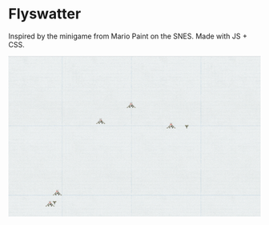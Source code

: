 # Flyswatter

Inspired by the minigame from Mario Paint on the SNES. Made with JS + CSS.

[![Flyswatter](https://raw.githubusercontent.com/iamjohnmills/flyswatter/master/screenshot.gif)](https://iamjohnmills.github.io/flyswatter)
